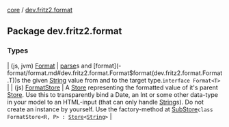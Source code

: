 [core](../index.md) / [dev.fritz2.format](./index.md)

## Package dev.fritz2.format

### Types

| (js, jvm) [Format](-format/index.md) | [parse](-format/parse.md#dev.fritz2.format.Format$parse(kotlin.String))s and [format](-format/format.md#dev.fritz2.format.Format$format(dev.fritz2.format.Format.T))s the given [String](https://kotlinlang.org/api/latest/jvm/stdlib/kotlin/-string/index.html) value from and to the target type.`interface Format<T>` |
| (js) [FormatStore](-format-store/index.md) | A [Store](../dev.fritz2.binding/-store/index.md) representing the formatted value of it's parent [Store](../dev.fritz2.binding/-store/index.md). Use this to transparently bind a Date, an Int or some other data-type in your model to an HTML-input (that can only handle [String](https://kotlinlang.org/api/latest/jvm/stdlib/kotlin/-string/index.html)s). Do not create an instance by yourself. Use the factory-method at [SubStore](#)`class FormatStore<R, P> : `[`Store`](../dev.fritz2.binding/-store/index.md)`<`[`String`](https://kotlinlang.org/api/latest/jvm/stdlib/kotlin/-string/index.html)`>` |

